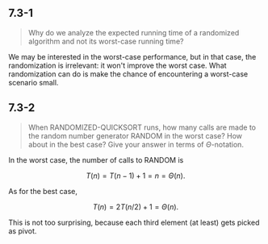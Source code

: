 ## 7.3-1

> Why do we analyze the expected running time of a randomized algorithm and not its worst-case running time?

We may be interested in the worst-case performance, but in that case, the randomization is irrelevant: it won't improve the worst case. What randomization can do is make the chance of encountering a worst-case scenario small.

## 7.3-2

> When $\text{RANDOMIZED-QUICKSORT}$ runs, how many calls are made to the random number generator $\text{RANDOM}$ in the worst case? How about in the best case? Give your answer in terms of $\Theta$-notation.

In the worst case, the number of calls to $\text{RANDOM}$ is

$$T(n) = T(n - 1) + 1 = n = \Theta(n).$$

As for the best case,

$$T(n) = 2T(n / 2) + 1 = \Theta(n).$$

This is not too surprising, because each third element (at least) gets picked as pivot.
